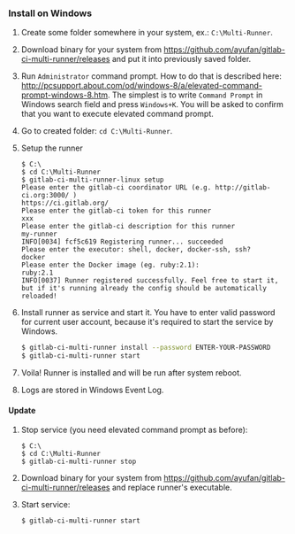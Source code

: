 ### Install on Windows

1. Create some folder somewhere in your system, ex.: `C:\Multi-Runner`.

1. Download binary for your system from https://github.com/ayufan/gitlab-ci-multi-runner/releases and put it into previously saved folder.

1. Run `Administrator` command prompt. How to do that is described here: http://pcsupport.about.com/od/windows-8/a/elevated-command-prompt-windows-8.htm. The simplest is to write `Command Prompt` in Windows search field and press `Windows+K`. You will be asked to confirm that you want to execute elevated command prompt.

1. Go to created folder: `cd C:\Multi-Runner`.

1. Setup the runner
	```batch
	$ C:\
	$ cd C:\Multi-Runner
	$ gitlab-ci-multi-runner-linux setup
	Please enter the gitlab-ci coordinator URL (e.g. http://gitlab-ci.org:3000/ )
	https://ci.gitlab.org/
	Please enter the gitlab-ci token for this runner
	xxx
	Please enter the gitlab-ci description for this runner
	my-runner
	INFO[0034] fcf5c619 Registering runner... succeeded
	Please enter the executor: shell, docker, docker-ssh, ssh?
	docker
	Please enter the Docker image (eg. ruby:2.1):
	ruby:2.1
	INFO[0037] Runner registered successfully. Feel free to start it, but if it's running already the config should be automatically reloaded!
	```

1. Install runner as service and start it. You have to enter valid password for current user account, because it's required to start the service by Windows.
	```bash
	$ gitlab-ci-multi-runner install --password ENTER-YOUR-PASSWORD
	$ gitlab-ci-multi-runner start
	```

1. Voila! Runner is installed and will be run after system reboot.

1. Logs are stored in Windows Event Log.

#### Update

1. Stop service (you need elevated command prompt as before):
	```batch
	$ C:\
	$ cd C:\Multi-Runner
	$ gitlab-ci-multi-runner stop
	```

1. Download binary for your system from https://github.com/ayufan/gitlab-ci-multi-runner/releases and replace runner's executable.

1. Start service:
	```batch
	$ gitlab-ci-multi-runner start
	```
